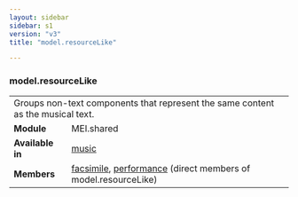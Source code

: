 ```yaml
---
layout: sidebar
sidebar: s1
version: "v3"
title: "model.resourceLike"

---
```


<div class="classSpec model">
   <h3 id="model.resourceLike">model.resourceLike</h3>
   <table class="wovenodd">
      <tr>
         <td colspan="2" class="wovenodd-col2">Groups non-text components that represent the same content as the musical text.</td>
      </tr>
      <tr>
         <td class="wovenodd-col1">
            <strong>Module</strong>
         </td>
         <td class="wovenodd-col2">MEI.shared</td>
      </tr>
      <tr>
         <td class="wovenodd-col1">
            <strong>Available in</strong>
         </td>
         <td class="wovenodd-col2">
            <div class="parent">
               <div>
                  <a class="link_odd_elementSpec" href="/{{ page.version }}/elements/music.html">music</a>
               </div>
            </div>
         </td>
      </tr>
      <tr>
         <td class="wovenodd-col1">
            <strong>Members</strong>
         </td>
         <td class="wovenodd-col2">
            <div class="parent">
               <div>
                  <a class="link_odd_elementSpec" href="/{{ page.version }}/elements/facsimile.html">facsimile</a>, 
                  <a class="link_odd_elementSpec" href="/{{ page.version }}/elements/performance.html">performance</a> (direct members of model.resourceLike)
               </div>
            </div>
         </td>
      </tr>
   </table>
</div>